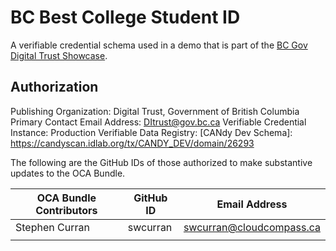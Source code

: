 # BC Best College Student ID

A verifiable credential schema used in a demo that is part of the [BC Gov Digital Trust
Showcase](https://digital.gov.bc.ca/digital-trust/showcase/).

## Authorization

Publishing Organization: Digital Trust, Government of British Columbia
Primary Contact Email Address: DItrust@gov.bc.ca
Verifiable Credential Instance: Production
Verifiable Data Registry: [CANdy Dev Schema]: https://candyscan.idlab.org/tx/CANDY_DEV/domain/26293

The following are the GitHub IDs of those authorized to make substantive updates to the OCA Bundle.

| OCA Bundle Contributors | GitHub ID | Email Address            |
| ----------------------- | --------- | ------------------------ |
| Stephen Curran          | swcurran  | swcurran@cloudcompass.ca |
|                         |           |                          |
